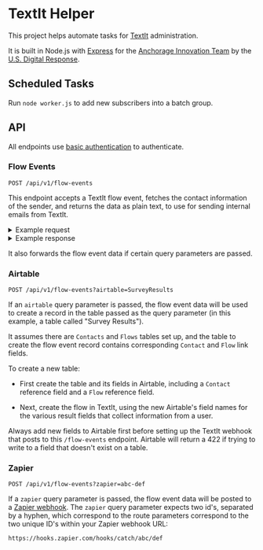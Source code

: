 # TextIt Helper

This project helps automate tasks for [TextIt](https://textit.in/) administration. 

It is built in Node.js with [Express](https://expressjs.com/) for the [Anchorage Innovation Team](https://medium.com/anchorage-i-team/about-us-574f8ac4d839) by the [U.S. Digital Response](https://www.usdigitalresponse.org/).

## Scheduled Tasks

Run `node worker.js` to add new subscribers into a batch group.

## API

All endpoints use [basic authentication](https://developer.mozilla.org/en-US/docs/Web/HTTP/Authentication#Basic_authentication_scheme) to authenticate.

### Flow Events 

```
POST /api/v1/flow-events
```

This endpoint accepts a TextIt flow event, fetches the contact information of the sender, and returns the data as plain text, to use for sending internal emails from TextIt.


<details>
<summary>Example request</summary>

```
curl --location --request POST 'http://localhost:8080/api/v1/flow-events?zapier=abc-def' \
--header 'Accept: application/json' \
--header 'Authorization: Basic [Your base64 encoded username and password]' \
--header 'Content-Type: application/json' \
--data-raw '{
   "contact": {
      "name": "Aaron Schachter",
      "urn": "tel:+12065551212",
      "uuid": "a41aeb32-793c-46ba-b3ac-0bf9ada9f9bd"
   },
   "flow": {
      "name": "Survey: Small Biz Alerts",
      "uuid": "13a3aab9-063c-4388-8bb2-761c1ed6901a"
   },
   "results": {
      "Ready": {
        "category": "Has Text",
        "value": "Hello there"
      }
   }
}
```

</details>

<details>
<summary>Example response</summary>

```
{
    "data": {
        "Uuid": "a41aeb32-793c-46ba-b3ac-0bf9ada9f9bd",
        "Name": "Aaron Schachter",
        "Phone": "tel:+12065551212",
        "Profile": "https://textit.in/contact/read/a41aeb32-793c-46ba-b3ac-0bf9ada9f9bd",
        "Created On": "2020-07-17T21:00:27.625572Z",
        "Groups": "All Subscribers, Business Owner, Not Helping Employer, Healthcare provider, Public Facing / Food Business, AK CARES question, Remove from Stats, Batch 2, Started Survey, Finished Survey",
        "Business Name": "Schachter daycare",
        "Helping Employer Response": null,
        "Number Of Employees": "None",
        "Flow": "Admin: Aaron Test",
        "Submitted": "2020-08-26T03:51:57.849Z",
        "Ready": "Hello there"
    },
    "text": "Name:\nAaron Schachter\n\nPhone:\ntel:+12065551212\n\nProfile:\nhttps://textit.in/contact/read/a41aeb32-793c-46ba-b3ac-0bf9ada9f9bd\n\nCreated On:\n2020-07-17T21:00:27.625572Z\n\nGroups:\nAll Subscribers, Business Owner, Not Helping Employer, Healthcare provider, Public Facing / Food Business, AK CARES question, Remove from Stats, Batch 2, Started Survey, Finished Survey\n\nBusiness Name:\nSchachter daycare\n\nHelping Employer Response:\nnull\n\nNumber Of Employees:\nNone\n\nFlow:\nAdmin: Aaron Test\n\nSubmitted:\n2020-08-26T03:51:57.849Z\n\nReady:\nHello there\n",
    "responses": {
        "zapier": {
            "id": "414a1bc4-722d-4f3a-8787-47229e213d21",
            "request_id": "5f44910d-79b3-4742-af86-25b101087e70",
            "attempt": "5f44910d-79b3-4742-af86-25b101087e70",
            "status": "success"
        }
    }
}
```
</details>

It also forwards the flow event data if certain query parameters are passed.

### Airtable

```
POST /api/v1/flow-events?airtable=SurveyResults
```

If an `airtable` query parameter is passed, the flow event data will be used to create a record in the table passed as the query parameter (in this example, a table called "Survey Results").

It assumes there are `Contacts` and `Flows` tables set up, and the table to create the flow event record contains corresponding `Contact` and `Flow` link fields.

To create a new table:

* First create the table and its fields in Airtable, including a `Contact` reference field and a `Flow` reference field.

* Next, create the flow in TextIt, using the new Airtable's field names for the various result fields that collect information from a user.

Always add new fields to Airtable first before setting up the TextIt webhook that posts to this `/flow-events` endpoint. Airtable will return a 422 if trying to write to a field that doesn't exist on a table.

### Zapier

```
POST /api/v1/flow-events?zapier=abc-def
```

If a `zapier` query parameter is passed, the flow event data will be posted to a [Zapier webhook](https://zapier.com/help/doc/how-get-started-webhooks-zapier). The `zapier` query parameter expects two id's, separated by a hyphen, which correspond to the route parameters correspond to the two unique ID's within your Zapier webhook URL:

```
https://hooks.zapier.com/hooks/catch/abc/def
```
